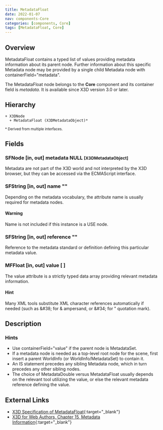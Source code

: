 ```yaml
---
title: MetadataFloat
date: 2022-01-07
nav: components-Core
categories: [components, Core]
tags: [MetadataFloat, Core]
---
```

<style>
.post h3 {
  word-spacing: 0.2em;
}
</style>

## Overview

MetadataFloat contains a typed list of values providing metadata information about its parent node. Further information about this specific Metadata node may be provided by a single child Metadata node with containerField="metadata".

The MetadataFloat node belongs to the **Core** component and its container field is *metadata.* It is available since X3D version 3.0 or later.

## Hierarchy

```
+ X3DNode
  + MetadataFloat (X3DMetadataObject)*
```

<small>\* Derived from multiple interfaces.</small>

## Fields

### SFNode [in, out] **metadata** NULL <small>[X3DMetadataObject]</small>

Metadata are not part of the X3D world and not interpreted by the X3D browser, but they can be accessed via the ECMAScript interface.

### SFString [in, out] **name** ""

Depending on the metadata vocabulary, the attribute name is usually required for metadata nodes.

#### Warning

Name is not included if this instance is a USE node.

### SFString [in, out] **reference** ""

Reference to the metadata standard or definition defining this particular metadata value.

### MFFloat [in, out] **value** [ ]

The value attribute is a strictly typed data array providing relevant metadata information.

#### Hint

Many XML tools substitute XML character references automatically if needed (such as &amp;#38; for &amp; ampersand, or &amp;#34; for " quotation mark).

## Description

### Hints

- Use containerField="value" if the parent node is MetadataSet.
- If a metadata node is needed as a top-level root node for the scene, first insert a parent WorldInfo (or WorldInfo/MetadataSet) to contain it.
- An IS statement precedes any sibling Metadata node, which in turn precedes any other sibling nodes.
- The choice of MetadataDouble versus MetadataFloat usually depends on the relevant tool utilizing the value, or else the relevant metadata reference defining the value.

## External Links

- [X3D Specification of MetadataFloat](https://www.web3d.org/documents/specifications/19775-1/V4.0/Part01/components/core.html#MetadataFloat){:target="_blank"}
- [X3D for Web Authors, Chapter 15, Metadata Information](https://x3dgraphics.com/examples/X3dForWebAuthors/Chapter15-Metadata/Chapter15-MetadataInformation.html){:target="_blank"}
